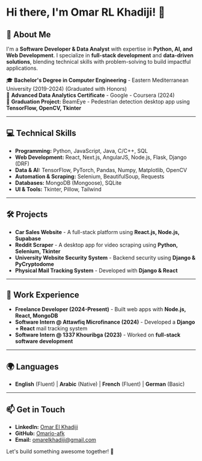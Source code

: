 # Hi there, I'm Omar RL Khadiji! 👋  

## 🚀 About Me  
I'm a **Software Developer & Data Analyst** with expertise in **Python, AI, and Web Development**. I specialize in **full-stack development** and **data-driven solutions**, blending technical skills with problem-solving to build impactful applications.  

🎓 **Bachelor's Degree in Computer Engineering** - Eastern Mediterranean University (2019-2024) (Graduated with Honors)  
📜 **Advanced Data Analytics Certificate** - Google - Coursera (2024)  
🔬 **Graduation Project:** BeamEye - Pedestrian detection desktop app using **TensorFlow, OpenCV, Tkinter**  

---

## 💻 Technical Skills  
- **Programming:** Python, JavaScript, Java, C/C++, SQL  
- **Web Development:** React, Next.js, AngularJS, Node.js, Flask, Django (DRF)  
- **Data & AI:** TensorFlow, PyTorch, Pandas, Numpy, Matplotlib, OpenCV  
- **Automation & Scraping:** Selenium, BeautifulSoup, Requests  
- **Databases:** MongoDB (Mongoose), SQLite  
- **UI & Tools:** Tkinter, Pillow, Tailwind  

---

## 🛠️ Projects  
- **Car Sales Website** - A full-stack platform using **React.js, Node.js, Supabase**  
- **Reddit Scraper** - A desktop app for video scraping using **Python, Selenium, Tkinter**  
- **University Website Security System** - Backend security using **Django & PyCryptodome**  
- **Physical Mail Tracking System** - Developed with **Django & React**  

---

## 💼 Work Experience  
- **Freelance Developer (2024-Present)** - Built web apps with **Node.js, React, MongoDB**  
- **Software Intern @ Attawfiq Microfinance (2024)** - Developed a **Django + React** mail tracking system  
- **Software Intern @ 1337 Khouribga (2023)** - Worked on **full-stack software development**  

---

## 🌍 Languages  
- **English** (Fluent) | **Arabic** (Native) | **French** (Fluent) | **German** (Basic)  

---

## 📫 Get in Touch  
- **LinkedIn:** [Omar El Khadiji](https://www.linkedin.com/in/elkhadiji-omar/)  
- **GitHub:** [Omario-afk](https://github.com/Omario-afk)  
- **Email:** omarelkhadiji@gmail.com  

Let's build something awesome together! 🚀
